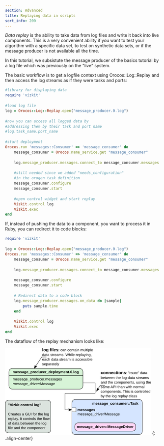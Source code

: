 ```yaml
---
section: Advanced
title: Replaying data in scripts
sort_info: 200
---
```


_Data replay_ is the ability to take data from log files and write it back into
live components. This is a very convenient ability if you want to test your
algorithm with a specific data set, to test on synthetic data sets, or if the
message producer is not available all the time. 

In this tutorial, we subsistute the message producer of the basics tutorial by a
log file which was previously on the "live" system.

The basic workflow is to get a logfile context using Orocos::Log::Replay and
then access the log streams as if they were tasks and ports:

~~~ ruby
#library for displaying data
require 'vizkit'

#load log file
log = Orocos::Log::Replay.open("message_producer.0.log")

#now you can access all logged data by
#addressing them by their task and port name
#log.task_name.port_name

#start deployment
Orocos.run 'messages::Consumer' => 'message_consumer' do
    message_consumer = Orocos.name_service.get "message_consumer"

    log.message_producer.messages.connect_to message_consumer.messages

    #still needed since we added "needs_configuration"
    #in the orogen task definition
    message_consumer.configure
    message_consumer.start

    #open control widget and start replay
    Vizkit.control log
    Vizkit.exec
end
~~~

If, instead of pushing the data to a component, you want to process it in Ruby,
you can redirect it to code blocks:

~~~ ruby
require 'vizkit'

log = Orocos::Log::Replay.open("message_producer.0.log")
Orocos.run 'messages::Consumer' => 'message_consumer' do
    message_consumer = Orocos.name_service.get "message_consumer"

    log.message_producer.messages.connect_to message_consumer.messages

    message_consumer.configure
    message_consumer.start

    # Redirect data to a code block
    log.message_producer.messages.on_data do |sample|
        puts sample.time
    end

    Vizkit.control log
    Vizkit.exec
end
~~~

The dataflow of the replay mechanism looks like:

![Log Replay Dataflow](200_log_replay.png)
{: .align-center}

